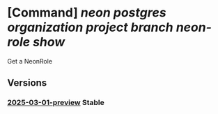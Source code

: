 # [Command] _neon postgres organization project branch neon-role show_

Get a NeonRole

## Versions

### [2025-03-01-preview](/Resources/mgmt-plane/L3N1YnNjcmlwdGlvbnMve30vcmVzb3VyY2Vncm91cHMve30vcHJvdmlkZXJzL25lb24ucG9zdGdyZXMvb3JnYW5pemF0aW9ucy97fS9wcm9qZWN0cy97fS9icmFuY2hlcy97fS9uZW9ucm9sZXMve30=/2025-03-01-preview.xml) **Stable**

<!-- mgmt-plane /subscriptions/{}/resourcegroups/{}/providers/neon.postgres/organizations/{}/projects/{}/branches/{}/neonroles/{} 2025-03-01-preview -->
